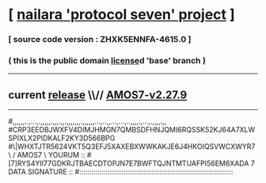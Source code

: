 
# [ [nailara 'protocol seven' project](http://nailara.network/) ]

### [ source code version : ZHXK5ENNFA-4615.0 ]

### ( this is the public domain [license](../license)d 'base' branch )
---
## current [release](https://github.com/nailara-technologies/protocol-7/releases) \\\\// [AMOS7-v2.27.9](https://github.com/nailara-technologies/protocol-7/releases/tag/AMOS7-v2.27.9)
---

#,,,,,,..,...,.,,,,,.,,,.,,.,,,,,,,.,,,,,,...,..,,...,...,..,,,,.,...,.,,,,.,,
#CRP3EEDBJWXFV4DIMJHMGN7QMBSDFHNJQMI6RQSSK52KJ64A7XLWSPIXLX2PIDKALF2KY3D566BPG
#\\\|WHXTJTR5624VKT5Q3EFJ5XAXEBXWWKAKJE6J4HKOIQSVWCXWYR7 \ / AMOS7 \ YOURUM ::
#\[7]RYS4YII77GDKRJTBAECDTOPJN7E7BWFTQJNTMTUAFPI56EM6XADA 7  DATA SIGNATURE ::
#:::::::::::::::::::::::::::::::::::::::::::::::::::::::::::::::::::::::::::::

